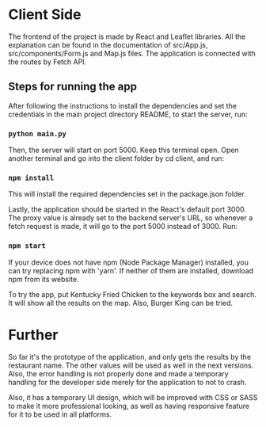 # Client Side

The frontend of the project is made by React and Leaflet libraries. All the explanation can be found in the documentation of src/App.js, src/components/Form.js and Map.js files. The application is connected with the routes by Fetch API. 

## Steps for running the app

After following the instructions to install the dependencies and set the credentials in the main project directory README, to start the server, run:
### `python main.py`

Then, the server will start on port 5000. Keep this terminal open. Open another terminal and go into the client folder by cd client, and run: 
### `npm install`
This will install the required dependencies set in the package.json folder.

Lastly, the application should be started in the React's default port 3000. The proxy value is already set to the backend server's URL, so whenever a fetch request is made, it will go to the port 5000 instead of 3000. Run:
### `npm start`
If your device does not have npm (Node Package Manager) installed, you can try replacing npm with 'yarn'. If neither of them are installed, download npm from its website. 

To try the app, put Kentucky Fried Chicken to the keywords box and search. It will show all the results on the map. Also, Burger King can be tried. 

# Further

So far it's the prototype of the application, and only gets the results by the restaurant name. The other values will be used as well in the next versions. Also, the error handling is not properly done and made a temporary handling for the developer side merely for the application to not to crash.

Also, it has a temporary UI design, which will be improved with CSS or SASS to make it more professional looking, as well as having responsive feature for it to be used in all platforms.

